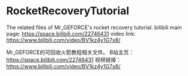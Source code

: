 # RocketRecoveryTutorial

The related files of Mr_GEFORCE's rocket recovery tutorial.
bilibili main page: https://space.bilibili.com/22746431
video link: https://www.bilibili.com/video/BV1kz4y1G7x8/

Mr_GEFORCE的可回收火箭教程相关文件。
B站主页：https://space.bilibili.com/22746431
视频链接：https://www.bilibili.com/video/BV1kz4y1G7x8/
